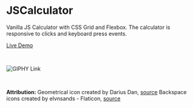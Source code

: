 # JSCalculator

Vanilla JS Calculator with CSS Grid and Flexbox. The calculator is responsive to clicks and keyboard press events.

[Live Demo](https://andrealeah.github.io/JSCalculator/)

<br>

![GIPHY Link](https://media.giphy.com/media/5J4qZ3Z5IQkSDnWAkV/giphy.gif)

<br>

**Attribution:**
Geometrical icon created by Darius Dan, [source]("https://www.flaticon.com/free-icons/geometrical")
Backspace icons created by elvnsands - Flaticon, [source]("https://www.flaticon.com/free-icons/backspace") 